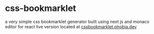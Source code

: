 # css-bookmarklet

a very simple css bookmarklet generator built using next js and monaco editor for react
live version located at [cssbookmarklet.phobia.dev](https://cssbookmarklet.phobia.dev)